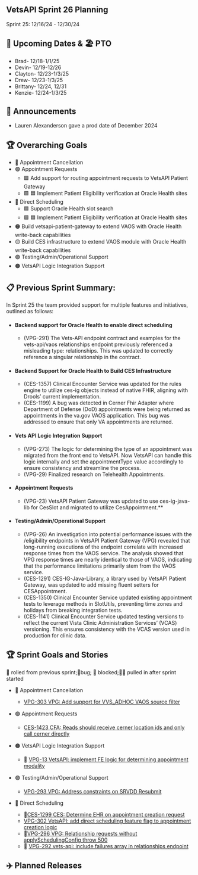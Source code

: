 ## VetsAPI Sprint 26 Planning
Sprint 25: 12/16/24 - 12/30/24

## 📅 Upcoming Dates  & 🏖️ PTO
  * Brad- 12/18-1/1/25
  * Devin- 12/19-12/26
  * Clayton- 12/23-1/3/25
  * Drew- 12/23-1/3/25
  * Brittany- 12/24, 12/31
  * Kenzie- 12/24-1/3/25

## 📣 Announcements
* Lauren Alexanderson gave a prod date of December 2024

## 🏆 Overarching Goals
* 🔴 Appointment Cancellation
* 🟢 Appointment Requests
  * 🟩 Add support for routing appointment requests to VetsAPI Patient Gateway
  * 🟩 🟦 Implement Patient Eligibility verification at Oracle Health sites 
* 🔵 Direct Scheduling
  * 🟦 Support Oracle Health slot search
  *  🟩 🟦 Implement Patient Eligibility verification at Oracle Health sites
* 🟠 Build vetsapi-patient-gateway to extend VAOS with Oracle Health write-back capabilities
* 🟡 Build CES infrastructure to extend VAOS module with Oracle Health write-back capabilities
* 🟣 Testing/Admin/Operational Support
* 🟤 VetsAPI Logic Integration Support
   
## 📋 Previous Sprint Summary:
In Sprint 25 the team provided support for multiple features and initiatives, outlined as follows:  
* #### Backend support for Oracle Health to enable direct scheduling
   * (VPG-291) The Vets-API endpoint contract and examples for the vets-api/vaos relationships endpoint previously referenced a misleading type: relationships. This was updated to correctly reference a singular relationship in the contract.
* #### Backend Support for Oracle Health to Build CES Infrastructure
   * (CES-1357) Clinical Encounter Service was updated for the rules engine to utilize ces-ig objects instead of native FHIR, aligning with Drools’ current implementation.
   * (CES-1199) A bug was detected in Cerner Fhir Adapter where Department of Defense (DoD) appointments were being returned as appointments in the va.gov VAOS application. This bug was addressed to ensure that only VA appointments are returned.
* #### Vets API Logic Integration Support
   * (VPG-273) The logic for determining the type of an appointment was migrated from the front end to VetsAPI. Now VetsAPI can handle this logic internally and set the appointmentType value accordingly to ensure consistency and streamline the process.
   * (VPG-29) Finalized research on Telehealth Appointments.
* #### Appointment Requests
   * (VPG-23) VetsAPI Patient Gateway was updated to use ces-ig-java-lib for CesSlot and migrated to utilize CesAppointment.**
* #### Testing/Admin/Operational Support
   * (VPG-26) An investigation into potential performance issues with the /eligibility endpoints in VetsAPI Patient Gateway (VPG) revealed that long-running executions of the endpoint correlate with increased response times from the VAOS service. The analysis showed that VPG response times are nearly identical to those of VAOS, indicating that the performance limitations primarily stem from the VAOS service. 
   * (CES-1291) CES-IG-Java-Library, a library used by VetsAPI Patient Gateway, was updated to add missing fluent setters for CESAppointment.
   * (CES-1350) Clinical Encounter Service updated existing appointment tests to leverage methods in SlotUtils, preventing time zones and holidays from breaking integration tests.
   * (CES-1141) Clinical Encounter Service updated testing versions to reflect the current Vista Clinic Administration Services’ (VCAS) versioning. This ensures consistency with the VCAS version used in production for clinic data.

## 🏆 Sprint Goals and Stories
🚧 rolled from previous sprint;🐞bug; 🚫 blocked;🧗‍♀️ pulled in after sprint started 

* 🔴 Appointment Cancellation
   * [VPG-303 VPG: Add support for VVS_ADHOC VAOS source filter](https://issues.mobilehealth.va.gov/browse/VPG-303)

* 🟢 Appointment Requests
   * [CES-1423 CFA: Reads should receive cerner location ids and only call cerner directly](https://issues.mobilehealth.va.gov/browse/CES-1423)

*  🟤 VetsAPI Logic Integration Support
   * 🚧 [VPG-13 VetsAPI: implement FE logic for determining appointment modality](https://issues.mobilehealth.va.gov/browse/VPG-13) 


* 🟣 Testing/Admin/Operational Support
   * [VPG-293 VPG: Address constraints on SRVDD Resubmit](https://issues.mobilehealth.va.gov/browse/VPG-293)
  
* 🔵 Direct Scheduling
   * 🚧[CES-1299 CES: Determine EHR on appointment creation request](https://issues.mobilehealth.va.gov/browse/CES-1299)
   * [VPG-302 VetsAPI: add direct scheduling feature flag to appointment creation logic](https://issues.mobilehealth.va.gov/browse/VPG-302)
   * 🐞[VPG-296 VPG: Relationship requests without applySchedulingConfig throw 500](https://issues.mobilehealth.va.gov/browse/VPG-296)
   * 🚧 [VPG-292 vets-api: include failures array in relationships endpoint](https://issues.mobilehealth.va.gov/browse/VPG-292)

## ✈️ Planned Releases
